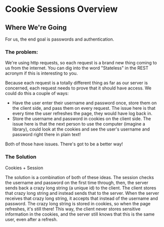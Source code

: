 # Cookie Sessions Overview

## Where We're Going

For us, the end goal is passwords and authentication.

### The problem:

We're using http requests, so each request is a brand new thing coming to us from the internet. You can dig into the word "Stateless" in the REST acronym if this is interesting to you.

Because each request is a totally different thing as far as our server is concerned, each request needs to prove that it should have access. We could do this a couple of ways:

- Have the user enter their username and password once, store them on the client side, and pass them on every request. The issue here is that every time the user refreshes the page, they would have log back in.
- Store the username and password in cookies on the client side. The issue here is that the next person to use the computer (imagine a library), could look at the cookies and see the user's username and password right there in plain text!

Both of those have issues. There's got to be a better way!

### The Solution

Cookies + Session

The solution is a combination of both of these ideas. The session checks the username and password on the first time through, then, the server sends back a crazy long string (a unique id) to the client. The client stores that crazy long string and instead sends that to the server. When the server receives that crazy long string, it accepts that instead of the username and password. The crazy long string is stored in cookies, so when the page refreshes, it's still there! This way, the client never stores sensitive information in the cookies, and the server still knows that this is the same user, even after a refresh.

